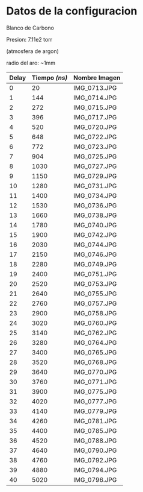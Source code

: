# Datos de la configuracion

Blanco de Carbono

Presion: 7.11e2 torr

(atmosfera de argon)

radio del aro: ~1mm

| Delay | Tiempo _(ns)_ | Nombre Imagen |
| --- | --- | --- |
| 0 | 20 | IMG_0713.JPG |
| 1 | 144 | IMG_0714.JPG |
| 2 | 272 | IMG_0715.JPG |
| 3 | 396 | IMG_0717.JPG |
| 4 | 520 | IMG_0720.JPG |
| 5 | 648 | IMG_0722.JPG |
| 6 | 772 | IMG_0723.JPG |
| 7 | 904 | IMG_0725.JPG |
| 8 | 1030 | IMG_0727.JPG |
| 9 | 1150 | IMG_0729.JPG |
| 10 | 1280 | IMG_0731.JPG |
| 11 | 1400 | IMG_0734.JPG |
| 12 | 1530 | IMG_0736.JPG |
| 13 | 1660 | IMG_0738.JPG |
| 14 | 1780 | IMG_0740.JPG |
| 15 | 1900 | IMG_0742.JPG |
| 16 | 2030 | IMG_0744.JPG |
| 17 | 2150 | IMG_0746.JPG |
| 18 | 2280 | IMG_0749.JPG |
| 19 | 2400 | IMG_0751.JPG |
| 20 | 2520 | IMG_0753.JPG |
| 21 | 2640 | IMG_0755.JPG |
| 22 | 2760 | IMG_0757.JPG |
| 23 | 2900 | IMG_0758.JPG |
| 24 | 3020 | IMG_0760.JPG |
| 25 | 3140 | IMG_0762.JPG |
| 26 | 3280 | IMG_0764.JPG |
| 27 | 3400 | IMG_0765.JPG |
| 28 | 3520 | IMG_0768.JPG |
| 29 | 3640 | IMG_0770.JPG |
| 30 | 3760 | IMG_0771.JPG |
| 31 | 3900 | IMG_0775.JPG |
| 32 | 4020 | IMG_0777.JPG |
| 33 | 4140 | IMG_0779.JPG |
| 34 | 4260 | IMG_0781.JPG |
| 35 | 4400 | IMG_0785.JPG |
| 36 | 4520 | IMG_0788.JPG |
| 37 | 4640 | IMG_0790.JPG |
| 38 | 4760 | IMG_0792.JPG |
| 39 | 4880 | IMG_0794.JPG |
| 40 | 5020 | IMG_0796.JPG |

